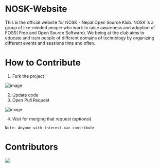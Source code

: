 # NOSK-Website
This is the official website for NOSK - Nepal Open Source Klub. NOSK is a group of like-minded people who work to raise awareness and adoption of 
FOSS( Free and Open Source Software). We being at the club aims to educate and train people of different domains of technology  by organizing different 
events and sessions time and often.


# How to Contribute
1. Fork the project

![image](https://user-images.githubusercontent.com/67583667/214760055-293776b6-9139-483f-b0f1-9a38268c2dc5.png)

2. Update code
3. Open Pull Request

![image](https://user-images.githubusercontent.com/67583667/214760236-4ea090db-f131-487b-8096-5823d24866a8.png)

4. Wait for merging that request (optional)

`Note: Anyone with interest can contribute`

# Contributors
<a href="https://github.com/noskofficial/noskofficial.github.io/graphs/contributors">
  <img src="https://contrib.rocks/image?repo=noskofficial/noskofficial.github.io" />
</a>
